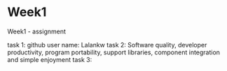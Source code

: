 # Week1
Week1 - assignment

task 1: github user name: Lalankw
task 2: Software quality, developer productivity, program portability, support libraries, component integration and simple enjoyment
task 3: 

